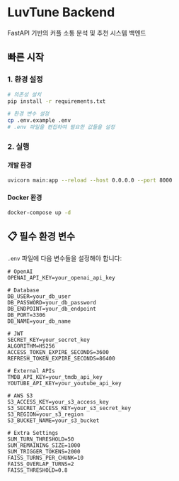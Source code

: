 # LuvTune Backend

FastAPI 기반의 커플 소통 분석 및 추천 시스템 백엔드

## 빠른 시작

### 1. 환경 설정

```bash
# 의존성 설치
pip install -r requirements.txt

# 환경 변수 설정
cp .env.example .env
# .env 파일을 편집하여 필요한 값들을 설정
```

### 2. 실행

#### 개발 환경
```bash
uvicorn main:app --reload --host 0.0.0.0 --port 8000
```

#### Docker 환경
```bash
docker-compose up -d
```

## 📋 필수 환경 변수

`.env` 파일에 다음 변수들을 설정해야 합니다:

```env
# OpenAI
OPENAI_API_KEY=your_openai_api_key

# Database
DB_USER=your_db_user
DB_PASSWORD=your_db_password
DB_ENDPOINT=your_db_endpoint
DB_PORT=3306
DB_NAME=your_db_name

# JWT
SECRET_KEY=your_secret_key
ALGORITHM=HS256
ACCESS_TOKEN_EXPIRE_SECONDS=3600
REFRESH_TOKEN_EXPIRE_SECONDS=86400

# External APIs
TMDB_API_KEY=your_tmdb_api_key
YOUTUBE_API_KEY=your_youtube_api_key

# AWS S3
S3_ACCESS_KEY=your_s3_access_key
S3_SECRET_ACCESS_KEY=your_s3_secret_key
S3_REGION=your_s3_region
S3_BUCKET_NAME=your_s3_bucket

# Extra Settings
SUM_TURN_THRESHOLD=50
SUM_REMAINING_SIZE=1000
SUM_TRIGGER_TOKENS=2000
FAISS_TURNS_PER_CHUNK=10
FAISS_OVERLAP_TURNS=2
FAISS_THRESHOLD=0.8
```
